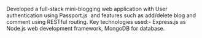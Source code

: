 Developed a full-stack mini-blogging web application with User authentication using Passport.js  and features such as add/delete blog and comment using RESTful routing. Key technologies used:- Express.js as Node.js web development framework, MongoDB for database.
